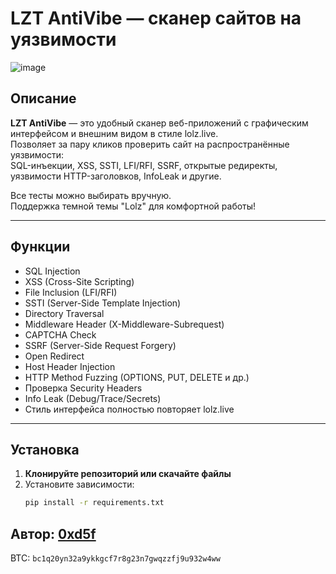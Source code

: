 # LZT AntiVibe — сканер сайтов на уязвимости

![image](https://github.com/user-attachments/assets/73464b43-4371-4f45-9f47-6664a79601c8)


## Описание

**LZT AntiVibe** — это удобный сканер веб-приложений с графическим интерфейсом и внешним видом в стиле lolz.live.  
Позволяет за пару кликов проверить сайт на распространённые уязвимости:  
SQL-инъекции, XSS, SSTI, LFI/RFI, SSRF, открытые редиректы, уязвимости HTTP-заголовков, InfoLeak и другие.

Все тесты можно выбирать вручную.  
Поддержка темной темы "Lolz" для комфортной работы!

---

## Функции

- SQL Injection
- XSS (Cross-Site Scripting)
- File Inclusion (LFI/RFI)
- SSTI (Server-Side Template Injection)
- Directory Traversal
- Middleware Header (X-Middleware-Subrequest)
- CAPTCHA Check
- SSRF (Server-Side Request Forgery)
- Open Redirect
- Host Header Injection
- HTTP Method Fuzzing (OPTIONS, PUT, DELETE и др.)
- Проверка Security Headers
- Info Leak (Debug/Trace/Secrets)
- Стиль интерфейса полностью повторяет lolz.live

---

## Установка

1. **Клонируйте репозиторий или скачайте файлы**
2. Установите зависимости:
   ```bash
   pip install -r requirements.txt

**Автор:** [0xd5f](https://github.com/0xd5f)
---
BTC: `bc1q20yn32a9ykkgcf7r8g23n7gwqzzfj9u932w4ww`
